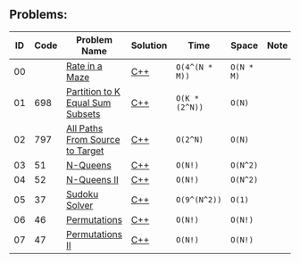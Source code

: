 ## Problems:
|ID|Code| Problem Name |  Solution  |  Time | Space | Note | 
|--|----|-------- | ---------- | -------| ------ | ---- |
|00||[Rate in a Maze](https://www.geeksforgeeks.org/rat-in-a-maze/)|[C++](https://github.com/Ali-Elshorpagi/algorithms/blob/main/backtracking/rat_in_a_maze.cpp)|`O(4^(N * M))`|`O(N * M)`||
|01|698|[Partition to K Equal Sum Subsets](https://leetcode.com/problems/partition-to-k-equal-sum-subsets/)|[C++](https://github.com/Ali-Elshorpagi/algorithms/blob/main/backtracking/LeetCode_698.cpp)|`O(K * (2^N))`|`O(N)`||
|02|797|[All Paths From Source to Target](https://leetcode.com/problems/all-paths-from-source-to-target/)|[C++](https://github.com/Ali-Elshorpagi/algorithms/blob/main/backtracking/LeetCode_797.cpp)|`O(2^N)`|`O(N)`||
|03|51|[N-Queens](https://leetcode.com/problems/n-queens/)|[C++](https://github.com/Ali-Elshorpagi/algorithms/blob/main/backtracking/LeetCode_51.cpp)|`O(N!)`|`O(N^2)`||
|04|52|[N-Queens II](https://leetcode.com/problems/n-queens-ii)|[C++](https://github.com/Ali-Elshorpagi/algorithms/blob/main/backtracking/LeetCode_52.cpp)|`O(N!)`|`O(N^2)`||
|05|37|[Sudoku Solver](https://leetcode.com/problems/sudoku-solver/)|[C++](https://github.com/Ali-Elshorpagi/algorithms/blob/main/backtracking/LeetCode_37.cpp)|`O(9^(N^2))`|`O(1)`||
|06|46|[Permutations](https://leetcode.com/problems/permutations/)|[C++](https://github.com/Ali-Elshorpagi/algorithms/blob/main/backtracking/LeetCode_46.cpp)|`O(N!)`|`O(N!)`||
|07|47|[Permutations II](https://leetcode.com/problems/permutations-ii/)|[C++](https://github.com/Ali-Elshorpagi/algorithms/blob/main/backtracking/LeetCode_47.cpp)|`O(N!)`|`O(N!)`||
